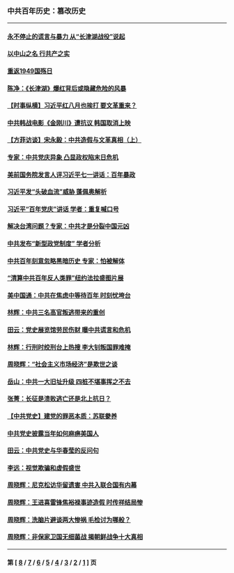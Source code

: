 ### 中共百年历史：篡改历史
---
#### [永不停止的谎言与暴力 从“长津湖战役”说起](../../pages/nf1176115/n13494094.md?12240430) 
#### [以中山之名 行共产之实](../../pages/nf1176115/n13346437.md?12240430) 
#### [重返1949国殇日](../../pages/nf1176115/n13346372.md?12240430) 
#### [陈净：《长津湖》爆红背后或隐藏危险的风暴](../../pages/nf1176115/n13314364.md?12240430) 
#### [【时事纵横】习近平红八月也挨打 要文革重来？](../../pages/nf1176115/n13231393.md?12240430) 
#### [中共韩战电影《金刚川》遭抗议 韩国取消上映](../../pages/nf1176115/n13219114.md?12240430) 
#### [【方菲访谈】宋永毅：中共造假与文革真相（上）](../../pages/nf1176115/n13200760.md?12240430) 
#### [专家：中共党庆异象 凸显政权陷末日危机](../../pages/nf1176115/n13067084.md?12240430) 
#### [美前国务院发言人评习近平七一讲话：百年暴政](../../pages/nf1176115/n13066986.md?12240430) 
#### [习近平发“头破血流”威胁 蓬佩奥解析](../../pages/nf1176115/n13063604.md?12240430) 
#### [习近平“百年党庆”讲话 学者：重复喊口号](../../pages/nf1176115/n13061411.md?12240430) 
#### [解决台湾问题？专家：中共才是分裂中国元凶](../../pages/nf1176115/n13060811.md?12240430) 
#### [中共发布“新型政党制度” 学者分析](../../pages/nf1176115/n13056354.md?12240430) 
#### [中共百年刻意忽略黑暗历史 专家：怕被解体](../../pages/nf1176115/n13056056.md?12240430) 
#### [“清算中共百年反人类罪”纽约法拉盛图片展](../../pages/nf1176115/n13052220.md?12240430) 
#### [美中国通：中共在焦虑中等待百年 时刻忧垮台](../../pages/nf1176115/n13048820.md?12240430) 
#### [林辉：中共三名高官叛逃带来的重创](../../pages/nf1176115/n13035206.md?12240430) 
#### [田云：党史展览馆劳民伤财 曝中共谎言和危机](../../pages/nf1176115/n13033900.md?12240430) 
#### [林辉：行刑时绞刑台上热搜 李大钊叛国罪难掩](../../pages/nf1176115/n13031965.md?12240430) 
#### [周晓辉：“社会主义市场经济”是欺世之谈](../../pages/nf1176115/n13024090.md?12240430) 
#### [岳山：中共一大旧址升级 四桩不堪事挥之不去](../../pages/nf1176115/n13021697.md?12240430) 
#### [张菁：长征是溃败逃亡还是北上抗日？](../../pages/nf1176115/n13020585.md?12240430) 
#### [【中共党史】建党的罪恶本质：苏联豢养](../../pages/nf1176115/n13011888.md?12240430) 
#### [中共党史披露当年如何麻痹美国人](../../pages/nf1176115/n12966400.md?12240430) 
#### [田云：中共党史与华春莹的反问句](../../pages/nf1176115/n12765178.md?12240430) 
#### [李远：视觉欺骗和虚假盛世](../../pages/nf1176115/n12993376.md?12240430) 
#### [周晓辉：尼克松访华留遗害 中共入联合国有内幕](../../pages/nf1176115/n12991422.md?12240430) 
#### [周晓辉：王进喜雷锋焦裕禄事迹造假 时传祥结局惨](../../pages/nf1176115/n12985497.md?12240430) 
#### [周晓辉：洗脑片避谈两大惨祸 毛检讨为哪般？](../../pages/nf1176115/n12971285.md?12240430) 
#### [周晓辉：非保家卫国无细菌战 揭朝鲜战争十大真相](../../pages/nf1176115/n12954161.md?12240430) 

---
#### 第 [ [8](./8.md?12240430) / [7](./7.md?12240430) / [6](./6.md?12240430) / [5](./5.md?12240430) / [4](./4.md?12240430) / [3](./3.md?12240430) / [2](./2.md?12240430) / [1](./1.md?12240430) ] 页

